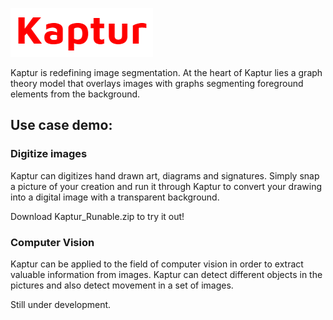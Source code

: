 ![Alt text](logo.PNG?raw=true "Kaptur_Logo")

Kaptur is redefining image segmentation. At the heart of Kaptur lies a graph theory model that overlays images with graphs segmenting foreground elements from the background.

## Use case demo:

### Digitize images
Kaptur can digitizes hand drawn art, diagrams and signatures. Simply snap a picture of your creation and run it through Kaptur to convert your drawing into a digital image with a transparent background.

Download Kaptur_Runable.zip to try it out!

### Computer Vision

Kaptur can be applied to the field of computer vision in order to extract valuable information from images. Kaptur can detect different objects in the pictures and also detect movement in a set of images. 

Still under development. 
